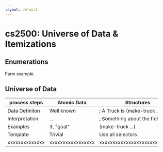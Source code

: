 ```yaml
---
layout: default
---
```


# cs2500: Universe of Data &amp; Itemizations

## Enumerations

Farm example.

## Universe of Data

| process steps  | Atomic Data       |    Structures                 |      Enumerations        | ... | 
|----------------|-------------------|-------------------------------|--------------------------|-----|
| Data Definiton | Well known        | ; A Truck is (make-truck ...) | ; A Color is one of ...  | ... |
| Interpretation | ...               | ; Something about the fields  | ; Meaning of the options | ... |
| Examples       | 3, "goat"         | (make-truck ...)              | "red", "green", "blue"   | ... |
| Template       | Trivial           | Use all selectors             | A cond branch for each   | ... |
| xxxxxxxxxxxxxx | xxxxxxxxxxxxxxxxx | xxxxxxxxxxxxxxxxxxxxxxxxxxxxx | xxxxxxxxxxxxxxxxxxxxxxxx | ... |

